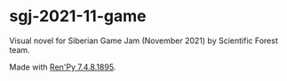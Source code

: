 # sgj-2021-11-game
Visual novel for Siberian Game Jam (November 2021) by Scientific Forest team.

Made with [Ren'Py 7.4.8.1895](https://www.renpy.org/).